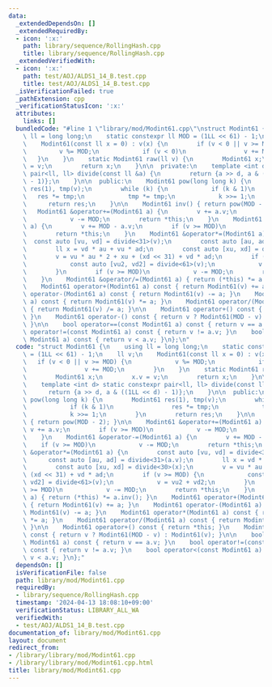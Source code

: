 ```yaml
---
data:
  _extendedDependsOn: []
  _extendedRequiredBy:
  - icon: ':x:'
    path: library/sequence/RollingHash.cpp
    title: library/sequence/RollingHash.cpp
  _extendedVerifiedWith:
  - icon: ':x:'
    path: test/AOJ/ALDS1_14_B.test.cpp
    title: test/AOJ/ALDS1_14_B.test.cpp
  _isVerificationFailed: true
  _pathExtension: cpp
  _verificationStatusIcon: ':x:'
  attributes:
    links: []
  bundledCode: "#line 1 \"library/mod/Modint61.cpp\"\nstruct Modint61 {\n    using\
    \ ll = long long;\n    static constexpr ll MOD = (1LL << 61) - 1;\n    ll v;\n\
    \    Modint61(const ll x = 0) : v(x) {\n        if (v < 0 || v >= MOD) {\n   \
    \         v %= MOD;\n            if (v < 0)\n                v += MOD;\n     \
    \   }\n    }\n    static Modint61 raw(ll v) {\n        Modint61 x;\n        x.v\
    \ = v;\n        return x;\n    }\n\n  private:\n    template <int d> static constexpr\
    \ pair<ll, ll> divide(const ll &a) {\n        return {a >> d, a & ((1LL << d)\
    \ - 1)};\n    }\n\n  public:\n    Modint61 pow(long long k) {\n        Modint61\
    \ res(1), tmp(v);\n        while (k) {\n            if (k & 1)\n             \
    \   res *= tmp;\n            tmp *= tmp;\n            k >>= 1;\n        }\n  \
    \      return res;\n    }\n\n    Modint61 inv() { return pow(MOD - 2); }\n\n \
    \   Modint61 &operator+=(Modint61 a) {\n        v += a.v;\n        if (v >= MOD)\n\
    \            v -= MOD;\n        return *this;\n    }\n    Modint61 &operator-=(Modint61\
    \ a) {\n        v += MOD - a.v;\n        if (v >= MOD)\n            v -= MOD;\n\
    \        return *this;\n    }\n    Modint61 &operator*=(Modint61 a) {\n      \
    \  const auto [vu, vd] = divide<31>(v);\n        const auto [au, ad] = divide<31>(a.v);\n\
    \        ll x = vd * au + vu * ad;\n        const auto [xu, xd] = divide<30>(x);\n\
    \        v = vu * au * 2 + xu + (xd << 31) + vd * ad;\n        if (v >= MOD) {\n\
    \            const auto [vu2, vd2] = divide<61>(v);\n            v = vu2 + vd2;\n\
    \        }\n        if (v >= MOD)\n            v -= MOD;\n        return *this;\n\
    \    }\n    Modint61 &operator/=(Modint61 a) { return (*this) *= a.inv(); }\n\
    \    Modint61 operator+(Modint61 a) const { return Modint61(v) += a; }\n    Modint61\
    \ operator-(Modint61 a) const { return Modint61(v) -= a; }\n    Modint61 operator*(Modint61\
    \ a) const { return Modint61(v) *= a; }\n    Modint61 operator/(Modint61 a) const\
    \ { return Modint61(v) /= a; }\n\n    Modint61 operator+() const { return *this;\
    \ }\n    Modint61 operator-() const { return v ? Modint61(MOD - v) : Modint61(v);\
    \ }\n\n    bool operator==(const Modint61 a) const { return v == a.v; }\n    bool\
    \ operator!=(const Modint61 a) const { return v != a.v; }\n    bool operator<(const\
    \ Modint61 a) const { return v < a.v; }\n};\n"
  code: "struct Modint61 {\n    using ll = long long;\n    static constexpr ll MOD\
    \ = (1LL << 61) - 1;\n    ll v;\n    Modint61(const ll x = 0) : v(x) {\n     \
    \   if (v < 0 || v >= MOD) {\n            v %= MOD;\n            if (v < 0)\n\
    \                v += MOD;\n        }\n    }\n    static Modint61 raw(ll v) {\n\
    \        Modint61 x;\n        x.v = v;\n        return x;\n    }\n\n  private:\n\
    \    template <int d> static constexpr pair<ll, ll> divide(const ll &a) {\n  \
    \      return {a >> d, a & ((1LL << d) - 1)};\n    }\n\n  public:\n    Modint61\
    \ pow(long long k) {\n        Modint61 res(1), tmp(v);\n        while (k) {\n\
    \            if (k & 1)\n                res *= tmp;\n            tmp *= tmp;\n\
    \            k >>= 1;\n        }\n        return res;\n    }\n\n    Modint61 inv()\
    \ { return pow(MOD - 2); }\n\n    Modint61 &operator+=(Modint61 a) {\n       \
    \ v += a.v;\n        if (v >= MOD)\n            v -= MOD;\n        return *this;\n\
    \    }\n    Modint61 &operator-=(Modint61 a) {\n        v += MOD - a.v;\n    \
    \    if (v >= MOD)\n            v -= MOD;\n        return *this;\n    }\n    Modint61\
    \ &operator*=(Modint61 a) {\n        const auto [vu, vd] = divide<31>(v);\n  \
    \      const auto [au, ad] = divide<31>(a.v);\n        ll x = vd * au + vu * ad;\n\
    \        const auto [xu, xd] = divide<30>(x);\n        v = vu * au * 2 + xu +\
    \ (xd << 31) + vd * ad;\n        if (v >= MOD) {\n            const auto [vu2,\
    \ vd2] = divide<61>(v);\n            v = vu2 + vd2;\n        }\n        if (v\
    \ >= MOD)\n            v -= MOD;\n        return *this;\n    }\n    Modint61 &operator/=(Modint61\
    \ a) { return (*this) *= a.inv(); }\n    Modint61 operator+(Modint61 a) const\
    \ { return Modint61(v) += a; }\n    Modint61 operator-(Modint61 a) const { return\
    \ Modint61(v) -= a; }\n    Modint61 operator*(Modint61 a) const { return Modint61(v)\
    \ *= a; }\n    Modint61 operator/(Modint61 a) const { return Modint61(v) /= a;\
    \ }\n\n    Modint61 operator+() const { return *this; }\n    Modint61 operator-()\
    \ const { return v ? Modint61(MOD - v) : Modint61(v); }\n\n    bool operator==(const\
    \ Modint61 a) const { return v == a.v; }\n    bool operator!=(const Modint61 a)\
    \ const { return v != a.v; }\n    bool operator<(const Modint61 a) const { return\
    \ v < a.v; }\n};"
  dependsOn: []
  isVerificationFile: false
  path: library/mod/Modint61.cpp
  requiredBy:
  - library/sequence/RollingHash.cpp
  timestamp: '2024-04-13 18:08:10+09:00'
  verificationStatus: LIBRARY_ALL_WA
  verifiedWith:
  - test/AOJ/ALDS1_14_B.test.cpp
documentation_of: library/mod/Modint61.cpp
layout: document
redirect_from:
- /library/library/mod/Modint61.cpp
- /library/library/mod/Modint61.cpp.html
title: library/mod/Modint61.cpp
---
```

